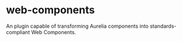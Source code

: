 # web-components
An plugin capable of transforming Aurelia components into standards-compliant Web Components.

